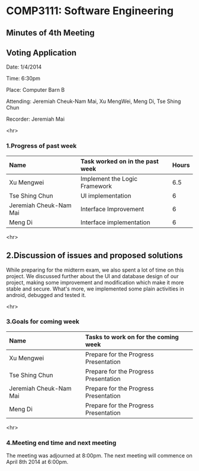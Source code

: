 <h1> COMP3111: Software Engineering </h1>

<h2> Minutes of 4th Meeting </h2>

<h2> Voting Application </h2>

Date: 1/4/2014

Time: 6:30pm

Place: Computer Barn B

Attending: Jeremiah Cheuk-Nam Mai, Xu MengWei, Meng Di, Tse Shing Chun

Recorder: Jeremiah Mai



&lt;hr&gt;



<h3> 1.Progress of past week </h3>

| Name | Task worked on in the past week | Hours |
|:-----|:--------------------------------|:------|
| Xu Mengwei | Implement the Logic Framework   | 6.5   |
|Tse Shing Chun | UI implementation               | 6     |
|Jeremiah Cheuk-Nam Mai | Interface Improvement           | 6     |
|Meng Di | Interface implementation        | 6     |



&lt;hr&gt;



<h2> 2.Discussion of issues and proposed solutions </h2>

While preparing for the midterm exam, we also spent a lot of time on this project. We discussed further about the UI and database design of our project, making some improvement and modification which make it more stable and secure. What's more, we implemented some plain activities in android, debugged and tested it.


&lt;hr&gt;



<h3> 3.Goals for coming week </h3>

| Name | Tasks to work on for the coming week |
|:-----|:-------------------------------------|
| Xu Mengwei | Prepare for the Progress Presentation |
|Tse Shing Chun | Prepare for the Progress Presentation |
|Jeremiah Cheuk-Nam Mai | Prepare for the Progress Presentation |
|Meng Di | Prepare for the Progress Presentation |



&lt;hr&gt;



<h3> 4.Meeting end time and next meeting </h3>

The meeting was adjourned at 8:00pm. The next meeting will commence on April 8th 2014 at 6:00pm.